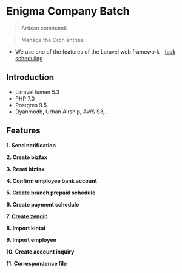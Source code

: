 # Enigma Company Batch

> Artisan command:

> Manage the Cron entries:


- We use one of the features of the Laravel web framework - [task scheduling](https://laravel.com/docs/5.3/scheduling)

## Introduction

- Laravel lumen 5.3
- PHP 7.0
- Postgres 9.5
- Dyanmodb, Urban Airship, AWS S3,..

## Features

**1. Send notification**

**2. Create bizfax**

**3. Reset bizfax**

**4. Confirm employee bank account**

**5. Create branch prepaid schedule**

**6. Create payment schedule**

**7. [Create zengin](#create-zengin)**

**8. Import kintai**

**9. Import employee**

**10. Create account inquiry**

**11. Correspondence file**
